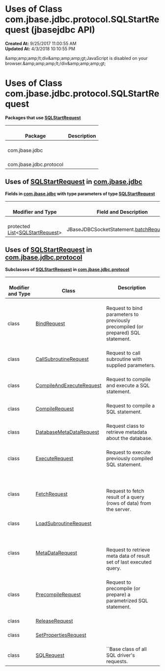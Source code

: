 # Uses of Class com.jbase.jdbc.protocol.SQLStartRequest (jbasejdbc API)

**Created At:** 9/25/2017 11:00:55 AM  
**Updated At:** 4/3/2018 10:10:55 PM  

<script type="text/javascript"><!--
    try {
        if (location.href.indexOf('is-external=true') == -1) {
            parent.document.title="Uses of Class com.jbase.jdbc.protocol.SQLStartRequest (jbasejdbc   API)";
        }
    }
    catch(err) {
    }
//--></script><noscript>&amp;amp;amp;amp;lt;div&amp;amp;amp;amp;gt;JavaScript is disabled on your browser.&amp;amp;amp;amp;lt;/div&amp;amp;amp;amp;gt;</noscript><!-- ========= START OF TOP NAVBAR ======= -->
# <!--   -->Uses of Class com.jbase.jdbc.protocol.SQLStartRequest



**Packages that use [SQLStartRequest](/39240-protocol/com_jbase_jdbc_protocol_SQLStartRequest "class in com.jbase.jdbc.protocol")**


| <br>Package<br> | <br>Description<br> |
| --- | --- |
| <br>com.jbase.jdbc<br> | <br><br> |
| <br>com.jbase.jdbc.protocol<br> | <br><br> |



<!--   -->

## Uses of [SQLStartRequest](/39240-protocol/com_jbase_jdbc_protocol_SQLStartRequest "class in com.jbase.jdbc.protocol") in [com.jbase.jdbc](/39228-jdbc/com_jbase_jdbc_package-summary)



**Fields in [com.jbase.jdbc](/39228-jdbc/com_jbase_jdbc_package-summary) with type parameters of type [SQLStartRequest](/39240-protocol/com_jbase_jdbc_protocol_SQLStartRequest "class in com.jbase.jdbc.protocol")**


| <br>Modifier and Type<br> | <br>Field and Description<br> |
| --- | --- |
| <br>protected [List](http://java.sun.com/j2se/1.5.0/docs/api/java/util/List.html?is-external=true "class or interface in java.util")&lt;[SQLStartRequest](/39240-protocol/com_jbase_jdbc_protocol_SQLStartRequest "class in com.jbase.jdbc.protocol")&gt;<br> | <br>JBaseJDBCSocketStatement.[batchRequestsList](../../../../../com/jbase/jdbc/JBaseJDBCSocketStatement.html#batchRequestsList)<br> |


<!--   -->

### 


## Uses of [SQLStartRequest](/39240-protocol/com_jbase_jdbc_protocol_SQLStartRequest "class in com.jbase.jdbc.protocol") in [com.jbase.jdbc.protocol](/39240-protocol/com_jbase_jdbc_protocol_package-summary)



**Subclasses of [SQLStartRequest](/39240-protocol/com_jbase_jdbc_protocol_SQLStartRequest "class in com.jbase.jdbc.protocol") in [com.jbase.jdbc.protocol](/39240-protocol/com_jbase_jdbc_protocol_package-summary)**


| <br>Modifier and Type<br> | <br>Class<br> | Description<br> |
| --- | --- | --- |
| <br>class<br> | <br>[BindRequest](/39240-protocol/com_jbase_jdbc_protocol_BindRequest "class in com.jbase.jdbc.protocol")<br> | <br>Request to bind parameters to previously precompiled (or prepared) SQL statement.<br> |
| <br>class<br> | <br>[CallSubroutineRequest](/39240-protocol/com_jbase_jdbc_protocol_CallSubroutineRequest "class in com.jbase.jdbc.protocol")<br> | <br>Request to call subroutine with supplied parameters.<br> |
| <br>class<br> | <br>[CompileAndExecuteRequest](/39240-protocol/com_jbase_jdbc_protocol_CompileAndExecuteRequest "class in com.jbase.jdbc.protocol")<br> | <br>Request to compile and execute a SQL statement.<br> |
| <br>class<br> | <br>[CompileRequest](/39240-protocol/com_jbase_jdbc_protocol_CompileRequest "class in com.jbase.jdbc.protocol")<br> | <br>Request to compile a SQL statement.<br> |
| <br>class<br> | <br>[DatabaseMetaDataRequest](/39240-protocol/com_jbase_jdbc_protocol_DatabaseMetaDataRequest "class in com.jbase.jdbc.protocol")<br> | <br>Request class to retrieve metadata about the database.<br> |
| <br>class<br> | <br>[ExecuteRequest](/39240-protocol/com_jbase_jdbc_protocol_ExecuteRequest "class in com.jbase.jdbc.protocol")<br> | <br>Request to execute previously compiled SQL statement.<br> |
| <br>class<br> | <br>[FetchRequest](/39240-protocol/com_jbase_jdbc_protocol_FetchRequest "class in com.jbase.jdbc.protocol")<br> | <br><br><br>Request to fetch result of a query (rows of data) from the server.<br> |
| <br>class<br> | <br>[LoadSubroutineRequest](/39240-protocol/com_jbase_jdbc_protocol_LoadSubroutineRequest "class in com.jbase.jdbc.protocol")<br> | <br> |
| <br>class<br> | <br>[MetaDataRequest](/39240-protocol/com_jbase_jdbc_protocol_metadatarequest "class in com.jbase.jdbc.protocol")<br> | <br><br><br>Request to retrieve meta data of result set of last executed query.<br> |
| <br>class<br> | <br>[PrecompileRequest](/39240-protocol/com_jbase_jdbc_protocol_PrecompileRequest "class in com.jbase.jdbc.protocol")<br> | <br>Request to precompile (or prepare) a parametrized SQL statement.<br> |
| <br>class<br> | <br>[ReleaseRequest](/39240-protocol/com_jbase_jdbc_protocol_ReleaseRequest "class in com.jbase.jdbc.protocol")<br> | <br> |
| <br>class<br> | <br>[SetPropertiesRequest](/39240-protocol/com_jbase_jdbc_protocol_SetPropertiesRequest "class in com.jbase.jdbc.protocol")<br> | <br> |
| <br>class<br> | <br>[SQLRequest](/39240-protocol/com_jbase_jdbc_protocol_SQLRequest "class in com.jbase.jdbc.protocol")<br> | <br>``Base class of all SQL driver's requests.<br> |
<!-- ======= START OF BOTTOM NAVBAR ====== -->
<!--   -->
